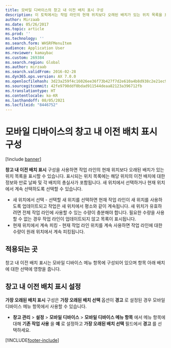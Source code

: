 ```yaml
---
title: 모바일 디바이스의 창고 내 이전 배치 표시 구성
description: 이 토픽에서는 작업 라인의 현재 위치보다 오래된 배치가 있는 위치 목록을 표시하도록 모바일 디바이스를 설정하는 방법에 대해 설명합니다.
author: Mirzaab
ms.date: 05/26/2017
ms.topic: article
ms.prod: ''
ms.technology: ''
ms.search.form: WHSRFMenuItem
audience: Application User
ms.reviewer: kamaybac
ms.custom: 269384
ms.search.region: Global
ms.author: mirzaab
ms.search.validFrom: 2016-02-28
ms.dyn365.ops.version: AX 7.0.0
ms.openlocfilehash: 3d23a259f4c16026ee36f73b427f7d2e610a4b8d938c2e21ec9715d8d2b8137b
ms.sourcegitcommit: 42fe9790ddf0bdad911544deaa82123a396712fb
ms.translationtype: HT
ms.contentlocale: ko-KR
ms.lasthandoff: 08/05/2021
ms.locfileid: "8446752"
---
```

# <a name="configure-display-older-batches-within-warehouse-on-a-mobile-device"></a>모바일 디바이스의 창고 내 이전 배치 표시 구성

[!include [banner](../includes/banner.md)]

**창고 내 이전 배치 표시** 구성을 사용하면 작업 라인의 현재 위치보다 오래된 배치가 있는 위치 목록을 표시할 수 있습니다. 표시되는 위치 목록에는 해당 위치의 이전 배치에 대한 정보와 만료 날짜 및 각 배치의 총실사가 포함됩니다. 새 위치에서 선택하거나 현재 위치에서 계속 선택하도록 선택할 수 있습니다. 
- 새 위치에서 선택 - 선택할 새 위치를 선택하면 현재 작업 라인이 새 위치를 사용하도록 업데이트되고 작업은 새 위치에서 평소와 같이 계속됩니다. 새 위치가 유효하려면 전체 작업 라인에 사용할 수 있는 수량이 충분해야 합니다. 필요한 수량을 사용할 수 없는 경우 작업 라인이 업데이트되지 않고 목록이 표시됩니다. 
- 현재 위치에서 계속 피킹 - 현재 작업 라인 위치를 계속 사용하면 작업 라인에 대한 수량이 원래 위치에서 계속 피킹됩니다.

## <a name="where-it-applies"></a>적용되는 곳
창고 내 이전 배치 표시는 모바일 디바이스 메뉴 항목에 구성되어 있으며 항목 아래 배치에 대한 선택에 영향을 줍니다.

## <a name="set-up-display-older-batches-within-warehouse"></a>창고 내 이전 배치 표시 설정
**가장 오래된 배치 표시** 구성은 **가장 오래된 배치 선택** 옵션이 **경고** 로 설정된 경우 모바일 디바이스 메뉴 항목에서 사용할 수 있습니다.

- **창고 관리** > **설정** > **모바일 디바이스** > **모바일 디바이스 메뉴 항목** 에서 메뉴 항목에 대해 **기존 작업 사용** 을 **예** 로 설정하고 **가장 오래된 배치 선택** 필드에서 **경고** 를 선택하세요. 



[!INCLUDE[footer-include](../../includes/footer-banner.md)]